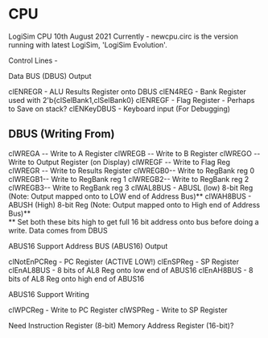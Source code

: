 # CPU

LogiSim CPU
10th August 2021
Currently - newcpu.circ is the version running with latest LogiSim, 'LogiSim Evolution'.




Control Lines  -


Data BUS (DBUS) Output

clENREGR	- ALU Results Register onto DBUS
clEN4REG    - Bank Register used with 2'b{clSelBank1,clSelBank0}
clENREGF    - Flag Register - Perhaps to Save on stack?
clENKeyDBUS - Keyboard input (For Debugging)


DBUS (Writing From)
-----
clWREGA -- Write to A Register
clWREGB -- Write to B Register
clWREGO -- Write to Output Register (on Display)
clWREGF -- Write to Flag Reg
clWREGR	-- Write to Results Register
clWREGB0-- Write to RegBank reg 0
clWREGB1-- Write to RegBank reg 1
clWREGB2-- Write to RegBank reg 2
clWREGB3-- Write to RegBank reg 3
clWAL8BUS   - ABUSL (low) 8-bit Reg  (Note: Output mapped onto to LOW end of Address Bus)**
clWAH8BUS   - ABUSH (High) 8-bit Reg (Note: Output mapped onto to High end of Address Bus)**  
** Set both these bits high to get full 16 bit address onto bus before doing a write. Data comes from DBUS




ABUS16 Support   Address BUS (ABUS16) Output

clNotEnPCReg - PC Register (ACTIVE LOW!)
clEnSPReg	- SP Register
clEnAL8BUS  - 8 bits of AL8 Reg onto low end of ABUS16
clEnAH8BUS  - 8 bits of AL8 Reg onto high end of ABUS16



ABUS16 Support Writing

clWPCReg  - Write to PC Register
clWSPReg  - Write to SP Register


Need
Instruction Register (8-bit)
Memory Address Register (16-bit)?
